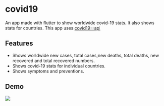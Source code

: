 # covid19

An app made with flutter to show worldwide covid-19 stats. It also shows stats for countries.
This app uses [covid19--api](https://github.com/tahrimhossain/covid19--api)



## Features

- Shows worldwide new cases, total cases,new deaths, total deaths, new recovered and total recovered numbers.
- Shows covid-19 stats for individual countries.
- Shows symptoms and preventions.


  
## Demo

![ ](images/Demo.gif)
  


  
